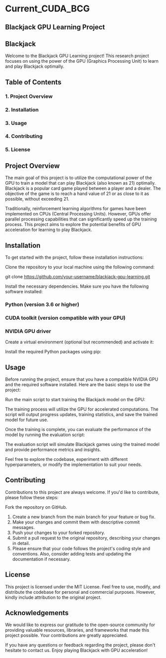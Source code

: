 # Current_CUDA_BCG

## Blackjack GPU Learning Project
## Blackjack

Welcome to the Blackjack GPU Learning project! This research project focuses on using the power of the GPU (Graphics Processing Unit) to learn and play Blackjack optimally.

## Table of Contents
### 1. Project Overview
### 2. Installation
### 3. Usage
### 4. Contributing
### 5. License

## Project Overview
The main goal of this project is to utilize the computational power of the GPU to train a model that can play Blackjack (also known as 21) optimally. Blackjack is a popular card game played between a player and a dealer. The objective of the game is to reach a hand value of 21 or as close to it as possible, without exceeding 21.

Traditionally, reinforcement learning algorithms for games have been implemented on CPUs (Central Processing Units). However, GPUs offer parallel processing capabilities that can significantly speed up the training process. This project aims to explore the potential benefits of GPU acceleration for learning to play Blackjack.

## Installation
To get started with the project, follow these installation instructions:

Clone the repository to your local machine using the following command:

git clone https://github.com/your-username/blackjack-gpu-learning.git

Install the necessary dependencies. Make sure you have the following software installed:

### Python (version 3.6 or higher)
### CUDA toolkit (version compatible with your GPU)
### NVIDIA GPU driver

Create a virtual environment (optional but recommended) and activate it:

Install the required Python packages using pip:

## Usage
Before running the project, ensure that you have a compatible NVIDIA GPU and the required software installed. Here are the basic steps to use the project:

Run the main script to start training the Blackjack model on the GPU:

The training process will utilize the GPU for accelerated computations. The script will output progress updates, training statistics, and save the trained model for future use.

Once the training is complete, you can evaluate the performance of the model by running the evaluation script:

The evaluation script will simulate Blackjack games using the trained model and provide performance metrics and insights.

Feel free to explore the codebase, experiment with different hyperparameters, or modify the implementation to suit your needs.

## Contributing
Contributions to this project are always welcome. If you'd like to contribute, please follow these steps:

Fork the repository on GitHub.
1. Create a new branch from the main branch for your feature or bug fix.
2. Make your changes and commit them with descriptive commit messages.
3. Push your changes to your forked repository.
4. Submit a pull request to the original repository, describing your changes in detail.
5. Please ensure that your code follows the project's coding style and conventions. Also, consider adding tests and updating the documentation if necessary.

## License
This project is licensed under the MIT License. Feel free to use, modify, and distribute the codebase for personal and commercial purposes. However, kindly include attribution to the original project.

## Acknowledgements
We would like to express our gratitude to the open-source community for providing valuable resources, libraries, and frameworks that made this project possible. Your contributions are greatly appreciated.

If you have any questions or feedback regarding the project, please don't hesitate to contact us. Enjoy playing Blackjack with GPU acceleration!
